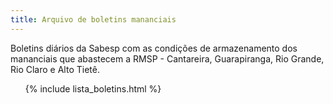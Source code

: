 ```yaml
---
title: Arquivo de boletins mananciais
---
```

Boletins diários da Sabesp com as condições de armazenamento dos mananciais que abastecem a RMSP - Cantareira, Guarapiranga, Rio Grande, Rio Claro e Alto Tietê.

<ul>
{% include lista_boletins.html %}
</ul>
